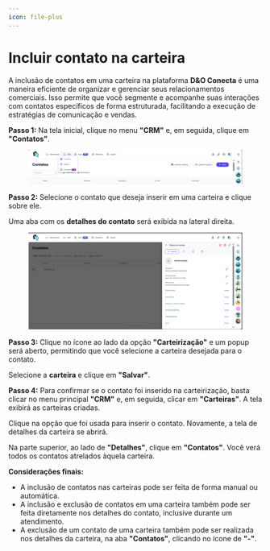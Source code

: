 ```yaml
---
icon: file-plus
---
```


# Incluir contato na carteira

A inclusão de contatos em uma carteira na plataforma **D\&O Conecta** é uma maneira eficiente de organizar e gerenciar seus relacionamentos comerciais. Isso permite que você segmente e acompanhe suas interações com contatos específicos de forma estruturada, facilitando a execução de estratégias de comunicação e vendas.

**Passo 1:** Na tela inicial, clique no menu **"CRM"** e, em seguida, clique em **"Contatos"**.

<figure><img src="../../../../.gitbook/assets/image (648).png" alt=""><figcaption></figcaption></figure>

**Passo 2:** Selecione o contato que deseja inserir em uma carteira e clique sobre ele.

Uma aba com os **detalhes do contato** será exibida na lateral direita.

<figure><img src="../../../../.gitbook/assets/image (649).png" alt=""><figcaption></figcaption></figure>

**Passo 3:** Clique no ícone ao lado da opção **"Carteirização"** e um popup será aberto, permitindo que você selecione a carteira desejada para o contato.

Selecione a **carteira** e clique em **"Salvar"**.

**Passo 4:** Para confirmar se o contato foi inserido na carteirização, basta clicar no menu principal **"CRM"** e, em seguida, clicar em **"Carteiras"**. A tela exibirá as carteiras criadas.

Clique na opção que foi usada para inserir o contato. Novamente, a tela de detalhes da carteira se abrirá.

Na parte superior, ao lado de **"Detalhes"**, clique em **"Contatos"**. Você verá todos os contatos atrelados àquela carteira.

**Considerações finais:**

* A inclusão de contatos nas carteiras pode ser feita de forma manual ou automática.
* A inclusão e exclusão de contatos em uma carteira também pode ser feita diretamente nos detalhes do contato, inclusive durante um atendimento.
* A exclusão de um contato de uma carteira também pode ser realizada nos detalhes da carteira, na aba **"Contatos"**, clicando no ícone de **"-"**.
